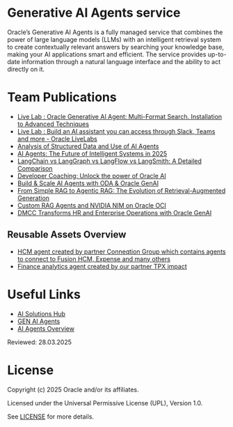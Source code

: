 # Generative AI Agents service
 
Oracle’s Generative AI Agents is a fully managed service that combines the power of large language models (LLMs) with an intelligent retrieval system to create contextually relevant answers by searching your knowledge base, making your AI applications smart and efficient. The service provides up-to-date information through a natural language interface and the ability to act directly on it.

# Team Publications

- [Live Lab : Oracle Generative AI Agent: Multi-Format Search. Installation to Advanced Techniques](https://livelabs.oracle.com/pls/apex/dbpm/r/livelabs/view-workshop?wid=4112) 
- [Live Lab : Build an AI assistant you can access through Slack, Teams and more - Oracle LiveLabs](https://livelabs.oracle.com/pls/apex/dbpm/r/livelabs/view-workshop?wid=4015)
- [Analysis of Structured Data and Use of AI Agents](https://luigi-saetta.medium.com/analysis-of-structured-data-and-use-of-ai-agents-a40f18da4ed5)
- [AI Agents: The Future of Intelligent Systems in 2025](https://medium.com/@anshuman4luv/ai-agents-the-future-of-intelligent-systems-in-2025-5558c13aa328)
- [LangChain vs LangGraph vs LangFlow vs LangSmith: A Detailed Comparison](https://medium.com/@anshuman4luv/langchain-vs-langgraph-vs-langflow-vs-langsmith-a-detailed-comparison-74bc0d7ddaa9)
- [Developer Coaching: Unlock the power of Oracle AI](https://www.youtube.com/watch?v=6weQp8BugSg&t)
- [Build & Scale AI Agents with ODA & Oracle GenAI](https://www.youtube.com/watch?v=0qrxIzTvuaw)
- [From Simple RAG to Agentic RAG: The Evolution of Retrieval-Augmented Generation](https://medium.com/@anshuman4luv/from-simple-rag-to-agentic-rag-the-evolution-of-retrieval-augmented-generation-9221a95a427e)
- [Custom RAG Agents and NVIDIA NIM on Oracle OCI](https://luigi-saetta.medium.com/custom-rag-agents-and-nvidia-nim-on-oracle-oci-3568e1f1b59a)
- [DMCC Transforms HR and Enterprise Operations with Oracle GenAI](https://blogs.oracle.com/ai-and-datascience/post/dmcc-transforms-hr-and-enterprise-operations-with-oracle-genai)

## Reusable Assets Overview
- [HCM agent created by partner Conneqtion Group which contains agents to connect to Fusion HCM, Expense and many others](https://www.youtube.com/watch?v=OhZcWx_H_tQ)
- [Finance analytics agent created by our partner TPX impact](https://bit.ly/genai4analyst)

# Useful Links

- [AI Solutions Hub](https://www.oracle.com/artificial-intelligence/solutions/)
- [GEN AI Agents](https://docs.oracle.com/en-us/iaas/Content/generative-ai-agents/home.htm)
- [AI Agents Overview](https://docs.oracle.com/en-us/iaas/Content/generative-ai-agents/overview.htm)




Reviewed: 28.03.2025


# License

Copyright (c) 2025 Oracle and/or its affiliates.

Licensed under the Universal Permissive License (UPL), Version 1.0.

See [LICENSE](https://github.com/oracle-devrel/technology-engineering/blob/main/LICENSE) for more details.
